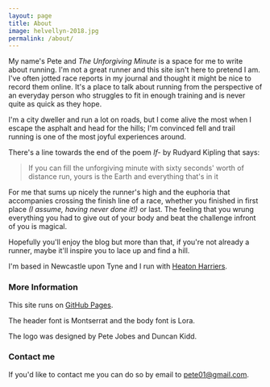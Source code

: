 ```yaml
---
layout: page
title: About
image: helvellyn-2018.jpg
permalink: /about/
---
```


My name's Pete and *The Unforgiving Minute* is a space for me to write about running. I'm not a great runner and this site isn't here to pretend I am. I've often jotted race reports in my journal and thought it might be nice to record them online. It's a place to talk about running from the perspective of an everyday person who struggles to fit in enough training and is never quite as quick as they hope.

I'm a city dweller and run a lot on roads, but I come alive the most when I escape the asphalt and head for the hills; I'm convinced fell and trail running is one of the most joyful experiences around.

There's a line towards the end of the poem *If-* by Rudyard Kipling that says:

> If you can fill the unforgiving minute with sixty seconds' worth of distance run, yours is the Earth and everything that's in it

For me that sums up nicely the runner's high and the euphoria that accompanies crossing the finish line of a race, whether you finished in first place *(I assume, having never done it!)* or last. The feeling that you wrung everything you had to give out of your body and beat the challenge infront of you is magical.

Hopefully you'll enjoy the blog but more than that, if you're not already a runner, maybe it'll inspire you to lace up and find a hill.

I'm based in Newcastle upon Tyne and I run with [Heaton Harriers](http://www.heatonharriers.org.uk/).

### More Information

This site runs on [GitHub Pages](https://pages.github.com/).

The header font is Montserrat and the body font is Lora.

The logo was designed by Pete Jobes and Duncan Kidd.

### Contact me

If you'd like to contact me you can do so by email to [pete01@gmail.com](mailto:pete01@gmail.com). 
